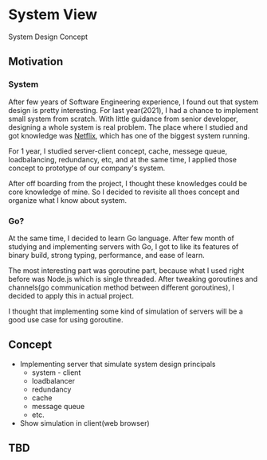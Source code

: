 # System View
System Design Concept

## Motivation

### System
After few years of Software Engineering experience, I found out that system design is pretty interesting. For last year(2021), I had a chance to implement small system from scratch. With little guidance from senior developer, designing a whole system is real problem. The place where I studied and got knowledge was [Netflix](https://netflixtechblog.com/), which has one of the biggest system running.  

For 1 year, I studied server-client concept, cache, messege queue, loadbalancing, redundancy, etc, and at the same time, I applied those concept to prototype of our company's system.  

After off boarding from the project, I thought these knowledges could be core knowledge of mine. So I decided to revisite all thoes concept and organize what I know about system.

### Go?
At the same time, I decided to learn Go language. After few month of studying and implementing servers with Go, I got to like its features of binary build, strong typing, performance, and ease of learn.

The most interesting part was goroutine part, because what I used right before was Node.js which is single threaded. After tweaking goroutines and channels(go communication method between different goroutines), I decided to apply this in actual project.

I thought that implementing some kind of simulation of servers will be a good use case for using goroutine.

## Concept
- Implementing server that simulate system design principals
    - system - client
    - loadbalancer
    - redundancy
    - cache
    - message queue
    - etc.
- Show simulation in client(web browser)

## TBD





